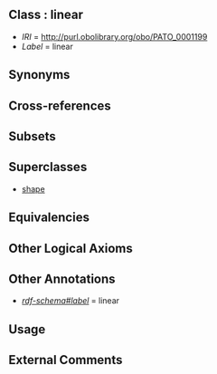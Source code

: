 
## Class : linear

 * *IRI* = http://purl.obolibrary.org/obo/PATO_0001199
 * *Label* = linear

## Synonyms


## Cross-references


## Subsets


## Superclasses

 * [shape](../../PATO/52/PATO_0000052.md)

## Equivalencies


## Other Logical Axioms


## Other Annotations

 * *[rdf-schema#label](../../el/rdf-schema#label.md)* = linear

## Usage


## External Comments

